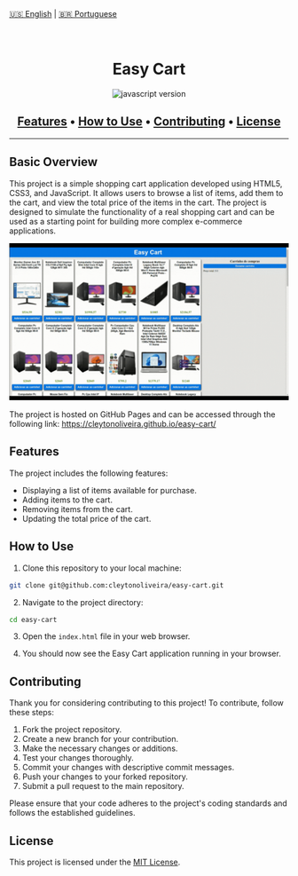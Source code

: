<div>
  <a href="README.md">🇺🇸 English</a> |
  <a href="README.pt.md">🇧🇷 Portuguese</a>
</div>

<h1 align="center">
  <img alt="" src="" width="224px"/><br/>
    Easy Cart
</h1>

<p align="center">
  <img src="https://img.shields.io/badge/JavaScript-ES6+-4695EB?style=for-the-badge&logo=javascript" alt="javascript version" />
</p>

<h2 align="center">
  <a href="#features">Features</a> •
  <a href="#how-to-use">How to Use</a> •
  <a href="#contributing">Contributing</a> •
  <a href="#license">License</a>
</h2>

---

## Basic Overview

This project is a simple shopping cart application developed using HTML5, CSS3, and JavaScript. It allows users to browse a list of items, add them to the cart, and view the total price of the items in the cart. The project is designed to simulate the functionality of a real shopping cart and can be used as a starting point for building more complex e-commerce applications.

![Project Image](assets/project-image.gif)

The project is hosted on GitHub Pages and can be accessed through the following link: https://cleytonoliveira.github.io/easy-cart/

## Features

The project includes the following features:

- Displaying a list of items available for purchase.
- Adding items to the cart.
- Removing items from the cart.
- Updating the total price of the cart.

## How to Use

1. Clone this repository to your local machine:

```bash
git clone git@github.com:cleytonoliveira/easy-cart.git
```

2. Navigate to the project directory:

```bash
cd easy-cart
```

3. Open the `index.html` file in your web browser.

4. You should now see the Easy Cart application running in your browser.

## Contributing

Thank you for considering contributing to this project! To contribute, follow these steps:

1. Fork the project repository.
2. Create a new branch for your contribution.
3. Make the necessary changes or additions.
4. Test your changes thoroughly.
5. Commit your changes with descriptive commit messages.
6. Push your changes to your forked repository.
7. Submit a pull request to the main repository.

Please ensure that your code adheres to the project's coding standards and follows the established guidelines.

## License

This project is licensed under the [MIT License](LICENSE).
